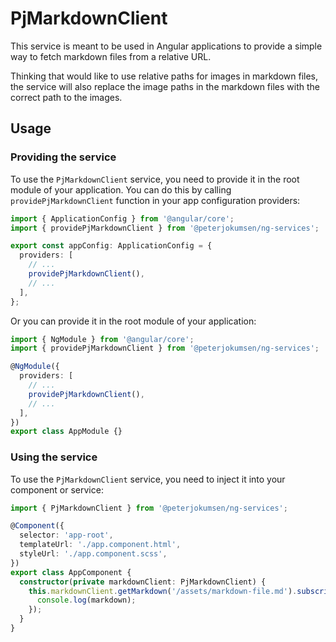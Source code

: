 # PjMarkdownClient

This service is meant to be used in Angular applications to provide a simple way to fetch markdown files from a relative URL.

Thinking that would like to use relative paths for images in markdown files, the service will also replace the image paths in the markdown files with the correct path to the images.

## Usage

### Providing the service

To use the `PjMarkdownClient` service, you need to provide it in the root module of your application. You can do this by calling `providePjMarkdownClient` function in your app configuration providers:

```typescript
import { ApplicationConfig } from '@angular/core';
import { providePjMarkdownClient } from '@peterjokumsen/ng-services';

export const appConfig: ApplicationConfig = {
  providers: [
    // ...
    providePjMarkdownClient(),
    // ...
  ],
};
```

Or you can provide it in the root module of your application:

```typescript
import { NgModule } from '@angular/core';
import { providePjMarkdownClient } from '@peterjokumsen/ng-services';

@NgModule({
  providers: [
    // ...
    providePjMarkdownClient(),
    // ...
  ],
})
export class AppModule {}
```

### Using the service

To use the `PjMarkdownClient` service, you need to inject it into your component or service:

```typescript
import { PjMarkdownClient } from '@peterjokumsen/ng-services';

@Component({
  selector: 'app-root',
  templateUrl: './app.component.html',
  styleUrl: './app.component.scss',
})
export class AppComponent {
  constructor(private markdownClient: PjMarkdownClient) {
    this.markdownClient.getMarkdown('/assets/markdown-file.md').subscribe((markdown) => {
      console.log(markdown);
    });
  }
}
```
